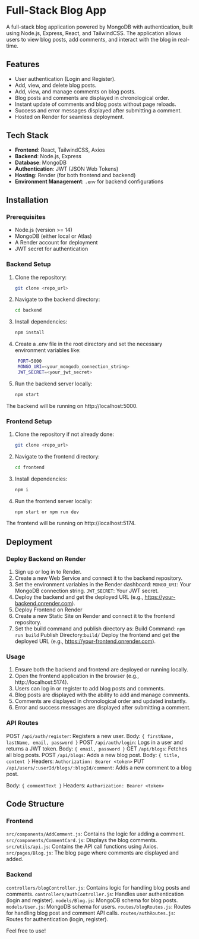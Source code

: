 # Full-Stack Blog App

A full-stack blog application powered by MongoDB with authentication, built using Node.js, Express, React, and TailwindCSS. The application allows users to view blog posts, add comments, and interact with the blog in real-time.

## Features

- User authentication (Login and Register).
- Add, view, and delete blog posts.
- Add, view, and manage comments on blog posts.
- Blog posts and comments are displayed in chronological order.
- Instant update of comments and blog posts without page reloads.
- Success and error messages displayed after submitting a comment.
- Hosted on Render for seamless deployment.

## Tech Stack

- **Frontend**: React, TailwindCSS, Axios
- **Backend**: Node.js, Express
- **Database**: MongoDB
- **Authentication**: JWT (JSON Web Tokens)
- **Hosting**: Render (for both frontend and backend)
- **Environment Management**: `.env` for backend configurations

## Installation

### Prerequisites

- Node.js (version >= 14)
- MongoDB (either local or Atlas)
- A Render account for deployment
- JWT secret for authentication

### Backend Setup

1. Clone the repository:
   ```bash
   git clone <repo_url>
2. Navigate to the backend directory:
   ```bash
   cd backend
3. Install dependencies:
   ```bash
   npm install
4. Create a .env file in the root directory and set the necessary environment variables like:
   ```bash
    PORT=5000
    MONGO_URI=<your_mongodb_connection_string>
    JWT_SECRET=<your_jwt_secret>
5. Run the backend server locally:
   ```bash
   npm start
The backend will be running on http://localhost:5000.

### Frontend Setup

1. Clone the repository if not already done:
    ```bash
    git clone <repo_url>
2. Navigate to the frontend directory:
    ```bash
    cd frontend
3. Install dependencies:
   ```bash
   npm i
4. Run the frontend server locally:
   ```bash
   npm start or npm run dev
The frontend will be running on http://localhost:5174.

## Deployment
### Deploy Backend on Render
1. Sign up or log in to Render.
2. Create a new Web Service and connect it to the backend repository.
3. Set the environment variables in the Render dashboard:
  `MONGO_URI`: Your MongoDB connection string.
  `JWT_SECRET`: Your JWT secret.
4. Deploy the backend and get the deployed URL (e.g., https://your-backend.onrender.com).
5. Deploy Frontend on Render
6. Create a new Static Site on Render and connect it to the frontend repository.
7. Set the build command and publish directory as:
   Build Command: `npm run build`
  Publish Directory:`build/`
  Deploy the frontend and get the deployed URL (e.g., https://your-frontend.onrender.com).
### Usage
1. Ensure both the backend and frontend are deployed or running locally.
2. Open the frontend application in the browser (e.g., http://localhost:5174).
3. Users can log in or register to add blog posts and comments.
4. Blog posts are displayed with the ability to add and manage comments.
5. Comments are displayed in chronological order and updated instantly.
6. Error and success messages are displayed after submitting a comment.
### API Routes
POST `/api/auth/register`: Registers a new user.
  Body: `{ firstName, lastName, email, password }`
POST `/api/auth/login`: Logs in a user and returns a JWT token.
  Body: `{ email, password }`
GET `/api/blogs`: Fetches all blog posts.
POST `/api/blogs`: Adds a new blog post.
  Body: `{ title, content }`
Headers: `Authorization: Bearer <token>`
PUT `/api/users/:userId/blogs/:blogId/comment`: Adds a new comment to a blog post.

Body: `{ commentText }`
Headers: `Authorization: Bearer <token>`

## Code Structure
### Frontend
`src/components/AddComment.js`: Contains the logic for adding a comment.
`src/components/CommentCard.js`: Displays the blog comments.
`src/utils/api.js`: Contains the API call functions using Axios.
`src/pages/Blog.js`: The blog page where comments are displayed and added.
### Backend
`controllers/blogController.js`: Contains logic for handling blog posts and comments.
`controllers/authController.js`: Handles user authentication (login and register).
`models/Blog.js`: MongoDB schema for blog posts.
`models/User.js`: MongoDB schema for users.
`routes/blogRoutes.js`: Routes for handling blog post and comment API calls.
`routes/authRoutes.js`: Routes for authentication (login, register).
 
Feel free to use!
